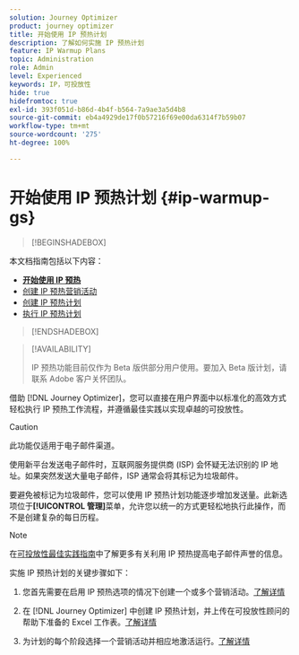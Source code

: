 ```yaml
---
solution: Journey Optimizer
product: journey optimizer
title: 开始使用 IP 预热计划
description: 了解如何实施 IP 预热计划
feature: IP Warmup Plans
topic: Administration
role: Admin
level: Experienced
keywords: IP，可投放性
hide: true
hidefromtoc: true
exl-id: 393f051d-b86d-4b4f-b564-7a9ae3a5d4b8
source-git-commit: eb4a4929de17f0b57216f69e00da6314f7b59b07
workflow-type: tm+mt
source-wordcount: '275'
ht-degree: 100%

---
```


# 开始使用 IP 预热计划 {#ip-warmup-gs}

<!--
>[!CONTEXTUALHELP]
>id="ajo_admin_ip_warmup_plan"
>title="Define your IP warmup plan"
>abstract="You can perform IP warmup workflows directly from the Journey Optimizer interface in a standardized and efficient way that follows the best practices for optimal deliverability."
-->

>[!BEGINSHADEBOX]

本文档指南包括以下内容：

* **[开始使用 IP 预热](ip-warmup-gs.md)**
* [创建 IP 预热营销活动](ip-warmup-campaign.md)
* [创建 IP 预热计划](ip-warmup-plan.md)
* [执行 IP 预热计划](ip-warmup-execution.md)

>[!ENDSHADEBOX]

>[!AVAILABILITY]
>
>IP 预热功能目前仅作为 Beta 版供部分用户使用。要加入 Beta 版计划，请联系 Adobe 客户关怀团队。

借助 [!DNL Journey Optimizer]，您可以直接在用户界面中以标准化的高效方式轻松执行 IP 预热工作流程，并遵循最佳实践以实现卓越的可投放性。

>[!CAUTION]
>
>此功能仅适用于电子邮件渠道。

使用新平台发送电子邮件时，互联网服务提供商 (ISP) 会怀疑无法识别的 IP 地址。如果突然发送大量电子邮件，ISP 通常会将其标记为垃圾邮件。

要避免被标记为垃圾邮件，您可以使用 IP 预热计划功能逐步增加发送量。此新选项位于&#x200B;**[!UICONTROL 管理]**&#x200B;菜单，允许您以统一的方式更轻松地执行此操作，而不是创建复杂的每日历程。

>[!NOTE]
>
>在[可投放性最佳实践指南](https://experienceleague.adobe.com/docs/deliverability-learn/deliverability-best-practice-guide/additional-resources/generic-resources/increase-reputation-with-ip-warming.html?lang=zh-Hans)中了解更多有关利用 IP 预热提高电子邮件声誉的信息。

<!--
Benefits

* Standardization on Campaign which will be easy for practitioners too > why?

* No more pain of creating queries, audiences and testing those as system will create the audiences. 

* Ease of excluding domains and changing the plan with help of simple toggles to exclude OR by editing numbers inline or create new phases or reupload plan if drastic change. No more pain of editing audience definitions, journey conditions

* There is an expectation that with this, it will ease around 30% of effort and will be much better experience for consultant/partner/practitioner - right from planning to execution to reporting
-->

实施 IP 预热计划的关键步骤如下：

1. 您首先需要在启用 IP 预热选项的情况下创建一个或多个营销活动。[了解详情](ip-warmup-campaign.md)

1. 在 [!DNL Journey Optimizer] 中创建 IP 预热计划，并上传在可投放性顾问的帮助下准备的 Excel 工作表。[了解详情](ip-warmup-plan.md)

1. 为计划的每个阶段选择一个营销活动并相应地激活运行。[了解详情](ip-warmup-execution.md)
